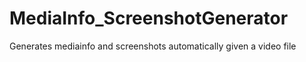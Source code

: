 # MediaInfo_ScreenshotGenerator
Generates mediainfo and screenshots automatically given a video file
